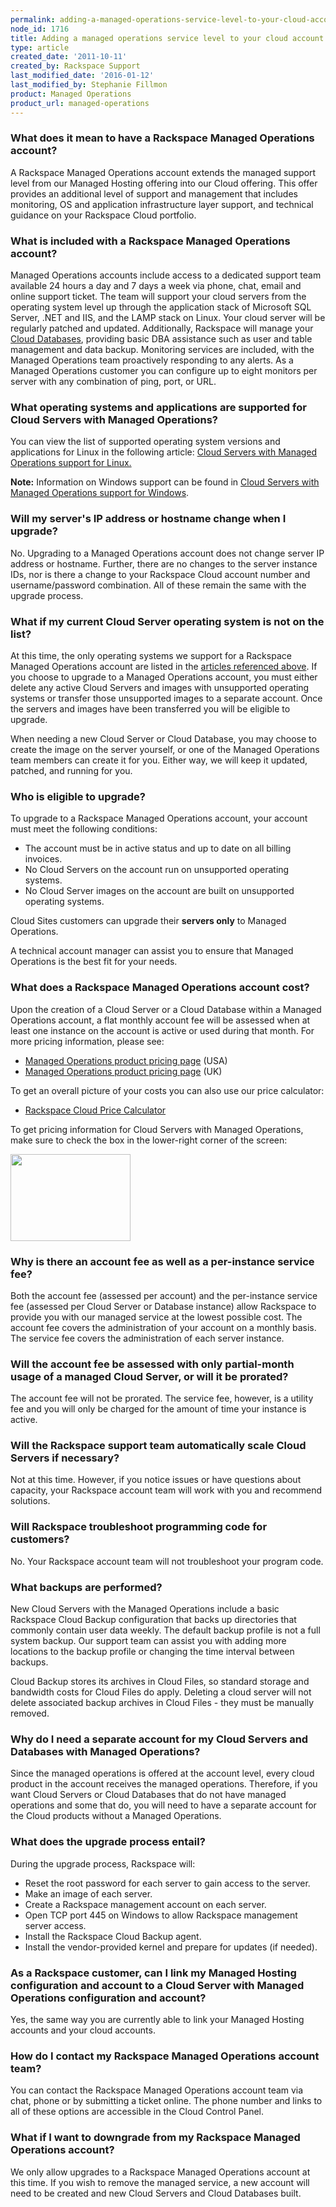 ```yaml
---
permalink: adding-a-managed-operations-service-level-to-your-cloud-account/
node_id: 1716
title: Adding a managed operations service level to your cloud account
type: article
created_date: '2011-10-11'
created_by: Rackspace Support
last_modified_date: '2016-01-12'
last_modified_by: Stephanie Fillmon
product: Managed Operations
product_url: managed-operations
---
```


### What does it mean to have a Rackspace Managed Operations account?

A Rackspace Managed Operations account extends the managed support level
from our Managed Hosting offering into our Cloud offering. This offer
provides an additional level of support and management that includes
monitoring, OS and application infrastructure layer support, and
technical guidance on your Rackspace Cloud portfolio.

### What is included with a Rackspace Managed Operations account?

Managed Operations accounts include access to a dedicated support team
available 24 hours a day and 7 days a week via phone, chat, email and
online support ticket. The team will support your cloud servers from the
operating system level up through the application stack of Microsoft SQL
Server, .NET and IIS, and the LAMP stack on Linux. Your cloud server
will be regularly patched and updated. Additionally, Rackspace will
manage your [Cloud
Databases](http://www.rackspace.com/cloud/public/databases/), providing
basic DBA assistance such as user and table management and data backup.
Monitoring services are included, with the Managed Operations team
proactively responding to any alerts. As a Managed Operations customer
you can configure up to eight monitors per server with any combination
of ping, port, or URL.

### What operating systems and applications are supported for Cloud Servers with Managed Operations?

You can view the list of supported operating system versions and
applications for Linux in the following article: [Cloud Servers with
Managed Operations support for
Linux.](/how-to/cloud-servers-with-managed-operations-support-for-linux)

**Note:** Information on Windows support can be found in [Cloud Servers
with Managed Operations support for
Windows](/how-to/cloud-servers-with-managed-operations-support-for-windows).

### Will my server's IP address or hostname change when I upgrade?

No. Upgrading to a Managed Operations account does not change server IP
address or hostname.  Further, there are no changes to the server
instance IDs, nor is there a change to your Rackspace Cloud account
number and username/password combination.  All of these remain the same
with the upgrade process.

### What if my current Cloud Server operating system is not on the list?

At this time, the only operating systems we support for a Rackspace
Managed Operations account are listed in the [articles referenced
above](/how-to/cloud-servers-with-managed-operations-support-for-linux).
If you choose to upgrade to a Managed Operations account, you must
either delete any active Cloud Servers and images with unsupported
operating systems or transfer those unsupported images to a separate
account. Once the servers and images have been transferred you will be
eligible to upgrade.

When needing a new Cloud Server or Cloud Database, you may choose to
create the image on the server yourself, or one of the Managed
Operations team members can create it for you. Either way, we will keep
it updated, patched, and running for you.

### Who is eligible to upgrade?

To upgrade to a Rackspace Managed Operations account, your account must
meet the following conditions:

-   The account must be in active status and up to date on all
    billing invoices.
-   No Cloud Servers on the account run on unsupported
    operating systems.
-   No Cloud Server images on the account are built on unsupported
    operating systems.

Cloud Sites customers can upgrade their **servers only** to Managed
Operations.

A technical account manager can assist you to ensure that Managed
Operations is the best fit for your needs.

### What does a Rackspace Managed Operations account cost?

Upon the creation of a Cloud Server or a Cloud Database within a Managed
Operations account, a flat monthly account fee will be assessed when at
least one instance on the account is active or used during that month.
For more pricing information, please see:

-   [Managed Operations product pricing
    page](http://www.rackspace.com/cloud/managed_cloud/pricing/) (USA)
-   [Managed Operations product pricing
    page](http://www.rackspace.co.uk/cloud/servers/pricing) (UK)

To get an overall picture of your costs you can also use our price
calculator:

-   [Rackspace Cloud Price
    Calculator](http://www.rackspace.com/calculator/)

To get pricing information for Cloud Servers with Managed Operations,
make sure to check the box in the lower-right corner of the screen:

<img src="https://8026b2e3760e2433679c-fffceaebb8c6ee053c935e8915a3fbe7.ssl.cf2.rackcdn.com/field/image/ManagedCalc.png" width="192" height="139" />

### Why is there an account fee as well as a per-instance service fee?

Both the account fee (assessed per account) and the per-instance service
fee (assessed per Cloud Server or Database instance) allow Rackspace to
provide you with our managed service at the lowest possible cost.  The
account fee covers the administration of your account on a monthly
basis.  The service fee covers the administration of each server
instance.

### Will the account fee be assessed with only partial-month usage of a managed Cloud Server, or will it be prorated?

The account fee will not be prorated. The service fee, however, is a
utility fee and you will only be charged for the amount of time your
instance is active.

### Will the Rackspace support team automatically scale Cloud Servers if necessary?

Not at this time. However, if you notice issues or have questions about
capacity, your Rackspace account team will work with you and recommend
solutions.

### Will Rackspace troubleshoot programming code for customers?

No. Your Rackspace account team will not troubleshoot your program code.

### What backups are performed?

New Cloud Servers with the Managed Operations include a basic Rackspace
Cloud Backup configuration that backs up directories that commonly
contain user data weekly. The default backup profile is not a full
system backup. Our support team can assist you with adding more
locations to the backup profile or changing the time interval between
backups.

Cloud Backup stores its archives in Cloud Files, so standard storage and
bandwidth costs for Cloud Files do apply. Deleting a cloud server will
not delete associated backup archives in Cloud Files - they must be
manually removed.

### Why do I need a separate account for my Cloud Servers and Databases with Managed Operations?

Since the managed operations is offered at the account level, every
cloud product in the account receives the managed operations. Therefore,
if you want Cloud Servers or Cloud Databases that do not have managed
operations and some that do, you will need to have a separate account
for the Cloud products without a Managed Operations.

### What does the upgrade process entail?

During the upgrade process, Rackspace will:

-   Reset the root password for each server to gain access to
    the server.
-   Make an image of each server.
-   Create a Rackspace management account on each server.
-   Open TCP port 445 on Windows to allow Rackspace management
    server access.
-   Install the Rackspace Cloud Backup agent.
-   Install the vendor-provided kernel and prepare for updates
    (if needed).

### As a Rackspace customer, can I link my Managed Hosting configuration and account to a Cloud Server with Managed Operations configuration and account?

Yes, the same way you are currently able to link your Managed Hosting
accounts and your cloud accounts.

### How do I contact my Rackspace Managed Operations account team?

You can contact the Rackspace Managed Operations account team via chat,
phone or by submitting a ticket online. The phone number and links to
all of these options are accessible in the Cloud Control Panel.

### What if I want to downgrade from my Rackspace Managed Operations account?

We only allow upgrades to a Rackspace Managed Operations account at this
time.  If you wish to remove the managed service, a new account will
need to be created and new Cloud Servers and Cloud Databases built.
